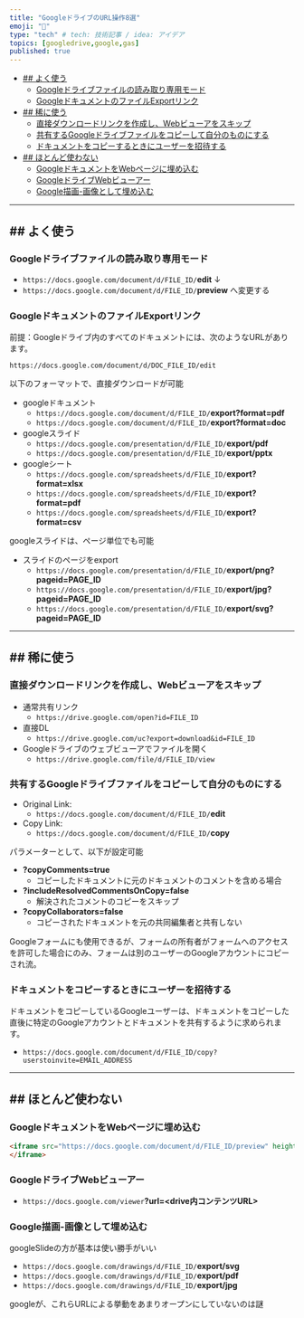 ```yaml
---
title: "GoogleドライブのURL操作8選"
emoji: "🕌"
type: "tech" # tech: 技術記事 / idea: アイデア
topics: [googledrive,google,gas]
published: true
---
```


- [## よく使う](#-よく使う)
  - [Googleドライブファイルの読み取り専用モード](#googleドライブファイルの読み取り専用モード)
  - [GoogleドキュメントのファイルExportリンク](#googleドキュメントのファイルexportリンク)
- [## 稀に使う](#-稀に使う)
  - [直接ダウンロードリンクを作成し、Webビューアをスキップ](#直接ダウンロードリンクを作成しwebビューアをスキップ)
  - [共有するGoogleドライブファイルをコピーして自分のものにする](#共有するgoogleドライブファイルをコピーして自分のものにする)
  - [ドキュメントをコピーするときにユーザーを招待する](#ドキュメントをコピーするときにユーザーを招待する)
- [## ほとんど使わない](#-ほとんど使わない)
  - [GoogleドキュメントをWebページに埋め込む](#googleドキュメントをwebページに埋め込む)
  - [GoogleドライブWebビューアー](#googleドライブwebビューアー)
  - [Google描画-画像として埋め込む](#google描画-画像として埋め込む)

------

## ## よく使う

### Googleドライブファイルの読み取り専用モード

- `https://docs.google.com/document/d/FILE_ID/`**edit**
    ↓
- `https://docs.google.com/document/d/FILE_ID/`**preview**
    へ変更する

### GoogleドキュメントのファイルExportリンク

前提：Googleドライブ内のすべてのドキュメントには、次のようなURLがあります。

`https://docs.google.com/document/d/DOC_FILE_ID/edit`

以下のフォーマットで、直接ダウンロードが可能

- googleドキュメント
  - `https://docs.google.com/document/d/FILE_ID/`**export?format=pdf**
  - `https://docs.google.com/document/d/FILE_ID/`**export?format=doc**
- googleスライド
  - `https://docs.google.com/presentation/d/FILE_ID/`**export/pdf**
  - `https://docs.google.com/presentation/d/FILE_ID/`**export/pptx**
- googleシート
  - `https://docs.google.com/spreadsheets/d/FILE_ID/`**export?format=xlsx**
  - `https://docs.google.com/spreadsheets/d/FILE_ID/`**export?format=pdf**
  - `https://docs.google.com/spreadsheets/d/FILE_ID/`**export?format=csv**

googleスライドは、ページ単位でも可能

- スライドのページをexport
  - `https://docs.google.com/presentation/d/FILE_ID/`**export/png?pageid=PAGE_ID**
  - `https://docs.google.com/presentation/d/FILE_ID/`**export/jpg?pageid=PAGE_ID**
  - `https://docs.google.com/presentation/d/FILE_ID/`**export/svg?pageid=PAGE_ID**

------

## ## 稀に使う

### 直接ダウンロードリンクを作成し、Webビューアをスキップ

- 通常共有リンク
  - `https://drive.google.com/open?id=FILE_ID`
- 直接DL
  - `https://drive.google.com/uc?export=download&id=FILE_ID`
- Googleドライブのウェブビューアでファイルを開く
  - `https://drive.google.com/file/d/FILE_ID/view`

### 共有するGoogleドライブファイルをコピーして自分のものにする

- Original Link:
  - `https://docs.google.com/document/d/FILE_ID/`**edit**
- Copy Link:
  - `https://docs.google.com/document/d/FILE_ID/`**copy**

パラメーターとして、以下が設定可能

- **?copyComments=true**
  - コピーしたドキュメントに元のドキュメントのコメントを含める場合
- **?includeResolvedCommentsOnCopy=false**
  - 解決されたコメントのコピーをスキップ
- **?copyCollaborators=false**
  - コピーされたドキュメントを元の共同編集者と共有しない

Googleフォームにも使用できるが、フォームの所有者がフォームへのアクセスを許可した場合にのみ、フォームは別のユーザーのGoogleアカウントにコピーされ流。

### ドキュメントをコピーするときにユーザーを招待する

ドキュメントをコピーしているGoogleユーザーは、ドキュメントをコピーした直後に特定のGoogleアカウントとドキュメントを共有するように求められます。

- `https://docs.google.com/document/d/FILE_ID/copy?userstoinvite=EMAIL_ADDRESS`

------

## ## ほとんど使わない

### GoogleドキュメントをWebページに埋め込む

```html
<iframe src="https://docs.google.com/document/d/FILE_ID/preview" height="600px" width=“800px" allowfullscreen>
</iframe>
```

### GoogleドライブWebビューアー

- `https://docs.google.com/viewer`**?url=<drive内コンテンツURL>**

### Google描画-画像として埋め込む

googleSlideの方が基本は使い勝手がいい

- `https://docs.google.com/drawings/d/FILE_ID/`**export/svg**
- `https://docs.google.com/drawings/d/FILE_ID/`**export/pdf**
- `https://docs.google.com/drawings/d/FILE_ID/`**export/jpg**

googleが、これらURLによる挙動をあまりオープンにしていないのは謎
